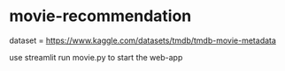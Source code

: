 # movie-recommendation
dataset = https://www.kaggle.com/datasets/tmdb/tmdb-movie-metadata

use streamlit run movie.py to start the web-app
